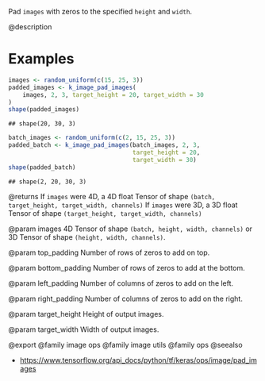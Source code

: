 Pad `images` with zeros to the specified `height` and `width`.

@description

# Examples

```r
images <- random_uniform(c(15, 25, 3))
padded_images <- k_image_pad_images(
    images, 2, 3, target_height = 20, target_width = 30
)
shape(padded_images)
```

```
## shape(20, 30, 3)
```


```r
batch_images <- random_uniform(c(2, 15, 25, 3))
padded_batch <- k_image_pad_images(batch_images, 2, 3,
                                   target_height = 20,
                                   target_width = 30)
shape(padded_batch)
```

```
## shape(2, 20, 30, 3)
```

@returns
If `images` were 4D, a 4D float Tensor of shape
    `(batch, target_height, target_width, channels)`
If `images` were 3D, a 3D float Tensor of shape
    `(target_height, target_width, channels)`

@param images
4D Tensor of shape `(batch, height, width, channels)` or 3D
Tensor of shape `(height, width, channels)`.

@param top_padding
Number of rows of zeros to add on top.

@param bottom_padding
Number of rows of zeros to add at the bottom.

@param left_padding
Number of columns of zeros to add on the left.

@param right_padding
Number of columns of zeros to add on the right.

@param target_height
Height of output images.

@param target_width
Width of output images.

@export
@family image ops
@family image utils
@family ops
@seealso
+ <https://www.tensorflow.org/api_docs/python/tf/keras/ops/image/pad_images>

